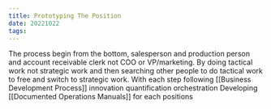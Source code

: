 ```yaml
---
title: Prototyping The Position
date: 20221022
tags:
---
```


The process begin from the bottom, salesperson and production person and account receivable clerk not COO or VP/marketing. 
By doing tactical work not strategic work and then searching other people to do tactical work to free and switch to strategic work.
With each step following [[Business Development Process]] innovation quantification orchestration
Developing [[Documented Operations Manuals]] for each positions